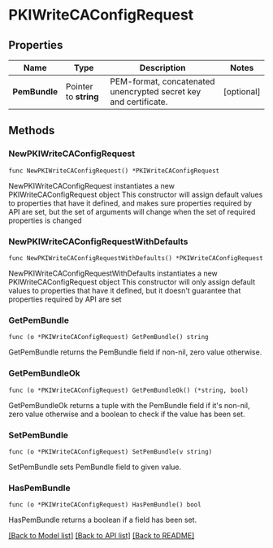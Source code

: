 # PKIWriteCAConfigRequest

## Properties

Name | Type | Description | Notes
------------ | ------------- | ------------- | -------------
**PemBundle** | Pointer to **string** | PEM-format, concatenated unencrypted secret key and certificate. | [optional] 

## Methods

### NewPKIWriteCAConfigRequest

`func NewPKIWriteCAConfigRequest() *PKIWriteCAConfigRequest`

NewPKIWriteCAConfigRequest instantiates a new PKIWriteCAConfigRequest object
This constructor will assign default values to properties that have it defined,
and makes sure properties required by API are set, but the set of arguments
will change when the set of required properties is changed

### NewPKIWriteCAConfigRequestWithDefaults

`func NewPKIWriteCAConfigRequestWithDefaults() *PKIWriteCAConfigRequest`

NewPKIWriteCAConfigRequestWithDefaults instantiates a new PKIWriteCAConfigRequest object
This constructor will only assign default values to properties that have it defined,
but it doesn't guarantee that properties required by API are set

### GetPemBundle

`func (o *PKIWriteCAConfigRequest) GetPemBundle() string`

GetPemBundle returns the PemBundle field if non-nil, zero value otherwise.

### GetPemBundleOk

`func (o *PKIWriteCAConfigRequest) GetPemBundleOk() (*string, bool)`

GetPemBundleOk returns a tuple with the PemBundle field if it's non-nil, zero value otherwise
and a boolean to check if the value has been set.

### SetPemBundle

`func (o *PKIWriteCAConfigRequest) SetPemBundle(v string)`

SetPemBundle sets PemBundle field to given value.

### HasPemBundle

`func (o *PKIWriteCAConfigRequest) HasPemBundle() bool`

HasPemBundle returns a boolean if a field has been set.


[[Back to Model list]](../README.md#documentation-for-models) [[Back to API list]](../README.md#documentation-for-api-endpoints) [[Back to README]](../README.md)


